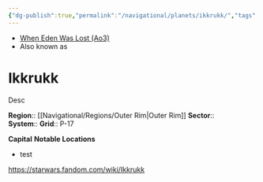 ```yaml
---
{"dg-publish":true,"permalink":"/navigational/planets/ikkrukk/","tags":["map","outerrim","retraining","planet","unfinished"],"noteIcon":"saber1"}
---
```


- [When Eden Was Lost (Ao3)](https://archiveofourown.org/works/19334440/chapters/45992584)
- Also known as 
# Ikkrukk
Desc

**Region**::  [[Navigational/Regions/Outer Rim\|Outer Rim]]
**Sector**::  
**System**::
**Grid**::  P-17

**Capital**
**Notable Locations**
- test

https://starwars.fandom.com/wiki/Ikkrukk
